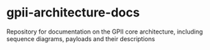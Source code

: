 # gpii-architecture-docs
Repository for documentation on the GPII core architecture, including sequence diagrams, payloads and their descriptions
